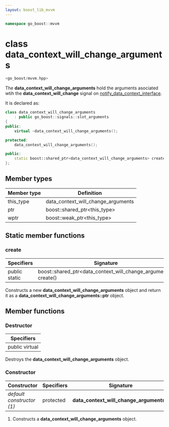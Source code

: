 ```yaml
---
layout: boost_lib_mvvm
---
```


```c++
namespace go_boost::mvvm
```

# class data_context_will_change_arguments

```c++
<go_boost/mvvm.hpp>
```

The **data_context_will_change_arguments** hold the arguments asociated wtih the
**data_context_will_change** signal on
[notify_data_context_interface](./class_notify_data_context_change_interface.html).

It is declared as:

```c++
class data_context_will_change_arguments
    : public go_boost::signals::slot_arguments
{
public:
    virtual ~data_context_will_change_arguments();

protected:
    data_context_will_change_arguments();

public:
    static boost::shared_ptr<data_context_will_change_arguments> create();
};
```

## Member types

Member type | Definition
-|-
this_type | data_context_will_change_arguments
ptr | boost\::shared_ptr\<this_type>
wptr | boost\::weak_ptr\<this_type>

## Static member functions

### create

Specifiers | Signature
-|-
public static | boost\::shared_ptr<data_context_will_change_arguments> create()

Constructs a new **data_context_will_change_arguments** object and return it as a
**data_context_will_change_arguments\::ptr** object.

## Member functions

### Destructor

Specifiers |
-|
public virtual |

Destroys the **data_context_will_change_arguments** object.

### Constructor

Constructor | Specifiers | Signature
-|-|-
*default constructor (1)* | protected | **data_context_will_change_arguments**()

1. Constructs a **data_context_will_change_arguments** object.
